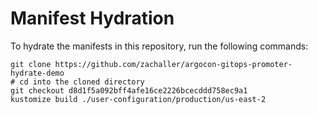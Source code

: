 # Manifest Hydration

To hydrate the manifests in this repository, run the following commands:

```shell
git clone https://github.com/zachaller/argocon-gitops-promoter-hydrate-demo
# cd into the cloned directory
git checkout d8d1f5a092bff4afe16ce2226bcecddd758ec9a1
kustomize build ./user-configuration/production/us-east-2
```
